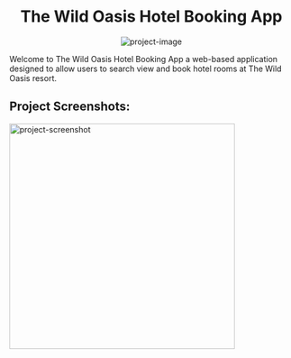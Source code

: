 <h1 align="center" id="title">The Wild Oasis Hotel Booking App</h1>

<p align="center"><img src="" alt="project-image"></p>

<p id="description">Welcome to The Wild Oasis Hotel Booking App a web-based application designed to allow users to search view and book hotel rooms at The Wild Oasis resort.</p>

<h2>Project Screenshots:</h2>

<img src="" alt="project-screenshot" width="400" height="400/">
